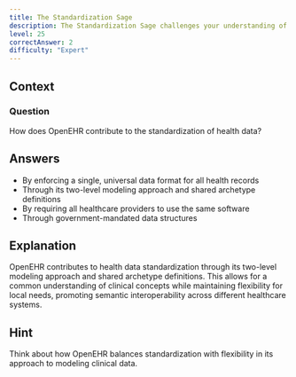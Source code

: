 ```yaml
---
title: The Standardization Sage
description: The Standardization Sage challenges your understanding of OpenEHR's role in health data standardization!
level: 25
correctAnswer: 2
difficulty: "Expert"
---
```


## Context

### Question

How does OpenEHR contribute to the standardization of health data?

## Answers

* By enforcing a single, universal data format for all health records
* Through its two-level modeling approach and shared archetype definitions
* By requiring all healthcare providers to use the same software
* Through government-mandated data structures

## Explanation

OpenEHR contributes to health data standardization through its two-level modeling approach and shared archetype definitions. This allows for a common understanding of clinical concepts while maintaining flexibility for local needs, promoting semantic interoperability across different healthcare systems.

## Hint

Think about how OpenEHR balances standardization with flexibility in its approach to modeling clinical data.
